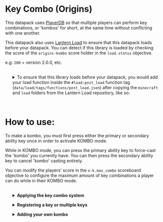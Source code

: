 # Key Combo (Origins)
This datapack uses [PlayerDB](https://github.com/rx-modules/PlayerDB) so that multiple players can perform key combinations, or 'kombos' for short, at the same time without conflicting with one another.
<br>

This datapack also uses [Lantern Load](https://github.com/LanternMC/Load) to ensure that this datapack loads before your datapack. You can detect if this library is loaded by checking the score of the `origins-kombo` score holder in the `load.status` objective. 
<br>

e.g: `200` = version 2.0.0, etc.
<br>
<br>



<ol>
<details>
<summary>To ensure that this library loads before your datapack, you would add your load function inside the <code>#load:post_load</code> function tag (<code>data/load/tags/functions/post_load.json</code>) after copying the <code>minecraft</code> and <code>load</code> folders from the Lantern Load repository, like so:</summary>

```json
{
    "values": [
        "{namespace}:path/to/function"
    ]
}
```

* `{namespace}` being the namespace you're using. <br> 
(e.g: `data/stuff` --> `stuff:*`)

* `path/to/function` being your load function <br> 
(e.g: `data/example/functions/load.mcfunction` --> `stuff:load`)

You can see [in the example branch](https://github.com/eggohito/origins-kombo/tree/1.17.x/example/data) on how would one do it.

</details>
</ol>
<br>

# How to use:
To make a kombo, you must first press either the primary or secondary ability key once in order to activate KOMBO mode.
<br>

While in KOMBO mode, you can press the primary ability key to force-cast the 'kombo' you currently have. You can then press the secondary ability key to cancel 'kombo' casting entirely.
<br>

You can modify the players' score in the `o-k.max_combo` scoreboard objective to configure the maximum amount of key combinations a player can do while in their KOMBO mode.
<br>
<br>


<ol>
<details>
<summary><b>Applying the key combo system</b></summary>
We would first need to add the <code>origins-kombo:internal</code> power into the <code>"powers"</code> array field of an origin for the whole key combo system to work. This power is used for checking if the player has reached its max combo, reached its cast timeout limit, etc.
<br>
<br>

<ol>
<details>
<summary>Here's an example origin; and this is how its <code>"powers"</code> array field would look like in order to use the key combo system:</summary>

```json
{
    "powers": [
        "origins-kombo:internal"
    ],
    "icon": {
        "item": "minecraft:white_wool"
    }
}
```

</details>
</ol>
<br>

</details>
</ol>

<ol>
<details>
<summary><b>Registering a key or multiple keys</b></summary>
In order to perform a kombo, you must first register at least two keys into the origin.
<br>
<br>

Registering a key should be as simple as adding a power to your origin. These pre-made powers are used for appending a string in the storage entry of the player added by PlayerDB, which is then used for checking for a certain key combination pattern.
<br>


<ol>
<details>
<summary>In the example origin, we'll be registering multiple keys: attack, use, jump, sneak, left and right keys. This is how the <code>"powers"</code> array field of the origin would look like:</summary>

```json
{
    "powers": [
        "origins-kombo:internal",

        "origins-kombo:key/attack",
        "origins-kombo:key/use",
        "origins-kombo:key/jump",
        "origins-kombo:key/sneak",
        "origins-kombo:key/left",
        "origins-kombo:key/right"
    ],
    "icon": {
        "item": "minecraft:white_wool"
    }
}
```

</details>
</ol>
<br>


</details>
</ol>

<ol>
<details>
<summary><b>Adding your own kombo</b></summary>
To add a kombo, we must first get the input data of the player in their PlayerDB entry, a storage-based per player database system.
<br>
<br>

We can do so by running the <code>origins-kombo:private/input/prepare</code> function. Afterwards, we would check for the pattern by setting the <code>playerdb.player.data.origins-kombo.input.check</code> NBT path in the `rx:io` storage as the set pattern we wish to use. 
<br>

Using the <code>origins:if_else</code> meta action, we can run different entity actions depending on the result. We'll then use the <code>origins:command</code> entity condition type to modify the said target NBT path in the said storage, which would store the result of the ran command which we can then use to compare it to a number. 
<br>

We'll be comparing the stored result to 0 to check if the command is run successfully or not. If the command is ran successfully, we'll run the <code>origins-kombo:private/cast/fail</code> function to indicate that the casting for the kombo has failed. If the command is ran unsuccessfully, we'll run the <code>origins-kombo:private/cast/success</code> function to indicate that the casting for the kombo has succeed, you can also run any kind of entity action you wish just after running the said function as long as its inside the `"actions"` object array of the `origins:and` meta action inside the `"if_action"` object, like `origins:trigger_cooldown` for example.
<br>

The reason why we're doing it the opposite way is due to how setting an already existing value works. If the NBT already has the same value, the command will not run, therefore, getting the result of 0. If the NBT has a different value, the command will then run, therefore, getting the result of 1. 
<br>
<br>

<ol>
<details>
<summary>Here's an example kombo named <code>simple</code> inside the <code>data/example/powers/kombos</code> folder that will run a <code>/say</code> command if one would press the attack button twice:
</summary>

```json
{
    "type": "origins:action_over_time",
    "interval": 1,
    "rising_action": {
        "type": "origins:and",
        "actions": [
            {
                "type": "origins:execute_command",
                "command": "function origins-kombo:private/input/prepare"
            },
            {
                "type": "origins:if_else",
                "condition": {
                    "type": "origins:command",
                    "command": "data modify storage rx:io playerdb.player.data.origins-kombo.input.check set value [\"key.attack\", \"key.attack\"]",
                    "comparison": "==",
                    "compare_to": 0
                },
                "if_action": {
                    "type": "origins:and",
                    "actions": [
                        {
                            "type": "origins:execute_command",
                            "command": "function origins-kombo:private/cast/success"
                        },
                        {
                            "type": "origins:execute_command",
                            "command": "say Simple KOMBO"
                        }
                    ]
                },
                "else_action": {
                    "type": "origins:and",
                    "actions": [
                        {
                            "type": "origins:execute_command",
                            "command": "function origins-kombo:private/cast/fail"
                        }
                    ]
                }
            }
        ]
    },
    "condition": {
        "type": "origins:command",
        "command": "execute if entity @s[tag = origins-kombo.max_combo_reached]",
        "comparison": "==",
        "compare_to": 1
    }
}
```

</details>
</ol>
<br>

<ol>
<details>
<summary>We would then reference the example kombo in the example origin's <code>"powers"</code> array field, like so:</summary>

```json
{
    "powers": [
        "origins-kombo:internal",

        "origins-kombo:key/attack",
        "origins-kombo:key/use",
        "origins-kombo:key/jump",
        "origins-kombo:key/sneak",
        "origins-kombo:key/left",
        "origins-kombo:key/right",
        
        "example:kombos/simple"
    ],
    "icon": {
        "item": "minecraft:white_wool"
    }
}
```

</details>
</ol>
<br>

You can visit [the example branch](https://github.com/eggohito/origins-kombo/tree/1.17.x/example/data/example/powers/kombos) to see all the example kombos to use as a guide for creating your own kombo. 

</details>
</ol>
